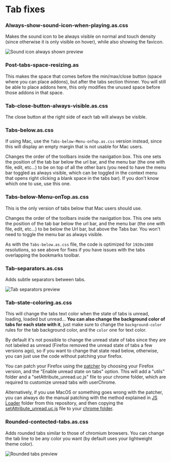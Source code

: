 # Tab fixes

### Always-show-sound-icon-when-playing.as.css
Makes the sound icon to be always visible on normal and touch density (since otherwise it is only visible on hover), while also showing the favicon.

![Sound icon always shown preview](https://i.imgur.com/NfkFqZR.png)

### Post-tabs-space-resizing.as
This makes the space that comes before the min/max/close button (space where you can place addons), but
after the tabs section thinner. You will still be able to place addons here, this only modifies the unused space before those addons in that space.

### Tab-close-button-always-visible.as.css
The close button at the right side of each tab will always be visible.

### Tabs-below.as.css
If using Mac, use the `Tabs-below-Menu-onTop.as.css` version instead, since this will display an empty margin that is not usable for Mac users.

Changes the order of the toolbars inside the navigation box. This one sets the position of the tab bar below the url bar, and the menu bar (the one with file, edit, etc...) to be on top of all the other bars (you need to have the menu bar toggled as always visible, which can be toggled in the context menu that opens right clicking a blank space in the tabs bar). If you don't know which one to use, use this one.

### Tabs-below-Menu-onTop.as.css
This is the only version of tabs below that Mac users should use.

Changes the order of the toolbars inside the navigation box. This one sets the position of the tab bar below the url bar, and the menu bar (the one with file, edit, etc...) to be below the Url bar, but above the Tabs bar. You won't need to toggle the menu bar as always visible.

As with the `Tabs-below.as.css` file, the code is optimized for `1920x1080` resolutions, so see above for fixes if you have issues with the tabs overlapping the bookmarks toolbar.

### Tab-separators.as.css
Adds subtle separators between tabs.

![Tab separators preview](https://i.imgur.com/BkOtU5b.png)

### Tab-state-coloring.as.css
This will change the tabs text color when the state of tabs is unread, loading, loaded but unread...
**You can also change the background color of tabs for each state with it**, just make sure to change the `background-color` rules for the tab background color, and the `color` one for text color.

By default it's not possible to change the unread state of tabs since they are not labeled as unread (Firefox removed the unread state of tabs a few versions ago), so if you want to change that state read below, otherwise, you can just use the code without patching your firefox.

You can patch your Firefox using the [patcher](https://github.com/Izheil/Quantum-Nox-Firefox-Customizations/releases) by choosing your Firefox version, and the "Enable unread state on tabs" option.
This will add a "utils" folder and a "setAttribute_unread.uc.js" file to your chrome folder, which are required to customize unread tabs with userChrome.

Alternatively, if you use MacOS or something goes wrong with the patcher, you can always do the manual patching with the method explained in [JS Loader](https://github.com/Izheil/Quantum-Nox-Firefox-Customizations/tree/master/Multirow%20and%20other%20functions/JS%20Loader) folder from this repository, and then copying the [setAttribute_unread.uc.js](https://raw.githubusercontent.com/Izheil/Quantum-Nox-Firefox-Customizations/master/CSS%20tweaks/Tabs/setAttribute_unread.uc.js) file to your [chrome folder](https://github.com/Izheil/Quantum-Nox-Firefox-Customizations/wiki/Chrome-and-Root-folders#the-chrome-folder).

### Rounded-contected-tabs.as.css
Adds rounded tabs similar to those of chromium browsers.
You can change the tab line to be any color you want (by default uses your lightweight theme color).

![Rounded tabs preview](https://i.imgur.com/0K2E48w.png)
